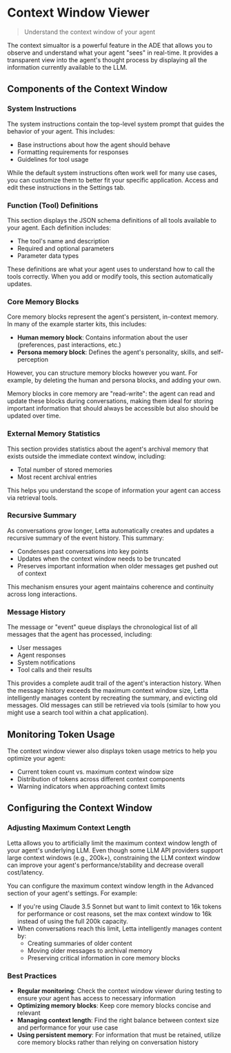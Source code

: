 # Context Window Viewer

> Understand the context window of your agent

The context simualtor is a powerful feature in the ADE that allows you to observe and understand what your agent "sees" in real-time. It provides a transparent view into the agent's thought process by displaying all the information currently available to the LLM.

## Components of the Context Window

### System Instructions

The system instructions contain the top-level system prompt that guides the behavior of your agent. This includes:

* Base instructions about how the agent should behave
* Formatting requirements for responses
* Guidelines for tool usage

While the default system instructions often work well for many use cases, you can customize them to better fit your specific application. Access and edit these instructions in the Settings tab.

### Function (Tool) Definitions

This section displays the JSON schema definitions of all tools available to your agent. Each definition includes:

* The tool's name and description
* Required and optional parameters
* Parameter data types

These definitions are what your agent uses to understand how to call the tools correctly. When you add or modify tools, this section automatically updates.

### Core Memory Blocks

Core memory blocks represent the agent's persistent, in-context memory. In many of the example starter kits, this includes:

* **Human memory block**: Contains information about the user (preferences, past interactions, etc.)
* **Persona memory block**: Defines the agent's personality, skills, and self-perception

However, you can structure memory blocks however you want. For example, by deleting the human and persona blocks, and adding your own.

Memory blocks in core memory are "read-write": the agent can read and update these blocks during conversations, making them ideal for storing important information that should always be accessible but also should be updated over time.

### External Memory Statistics

This section provides statistics about the agent's archival memory that exists outside the immediate context window, including:

* Total number of stored memories
* Most recent archival entries

This helps you understand the scope of information your agent can access via retrieval tools.

### Recursive Summary

As conversations grow longer, Letta automatically creates and updates a recursive summary of the event history. This summary:

* Condenses past conversations into key points
* Updates when the context window needs to be truncated
* Preserves important information when older messages get pushed out of context

This mechanism ensures your agent maintains coherence and continuity across long interactions.

### Message History

The message or "event" queue displays the chronological list of all messages that the agent has processed, including:

* User messages
* Agent responses
* System notifications
* Tool calls and their results

This provides a complete audit trail of the agent's interaction history. When the message history exceeds the maximum context window size, Letta intelligently manages content by recreating the summary, and evicting old messages. Old messages can still be retrieved via tools (similar to how you might use a search tool within a chat application).

## Monitoring Token Usage

The context window viewer also displays token usage metrics to help you optimize your agent:

* Current token count vs. maximum context window size
* Distribution of tokens across different context components
* Warning indicators when approaching context limits

## Configuring the Context Window

### Adjusting Maximum Context Length

<Tip>
  Letta allows you to artificially limit the maximum context window length of your agent's underlying LLM. Even though some LLM API providers support large context windows (e.g., 200k+), constraining the LLM context window can improve your agent's performance/stability and decrease overall cost/latency.
</Tip>

You can configure the maximum context window length in the Advanced section of your agent's settings. For example:

* If you're using Claude 3.5 Sonnet but want to limit context to 16k tokens for performance or cost reasons, set the max context window to 16k instead of using the full 200k capacity.
* When conversations reach this limit, Letta intelligently manages content by:
  * Creating summaries of older content
  * Moving older messages to archival memory
  * Preserving critical information in core memory blocks

### Best Practices

* **Regular monitoring**: Check the context window viewer during testing to ensure your agent has access to necessary information
* **Optimizing memory blocks**: Keep core memory blocks concise and relevant
* **Managing context length**: Find the right balance between context size and performance for your use case
* **Using persistent memory**: For information that must be retained, utilize core memory blocks rather than relying on conversation history
